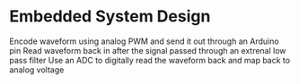 # Embedded System Design
Encode waveform using analog PWM and send it out through an Arduino pin
Read waveform back in after the signal passed through an extrenal low pass filter
Use an ADC to digitally read the waveform back and map back to analog voltage
